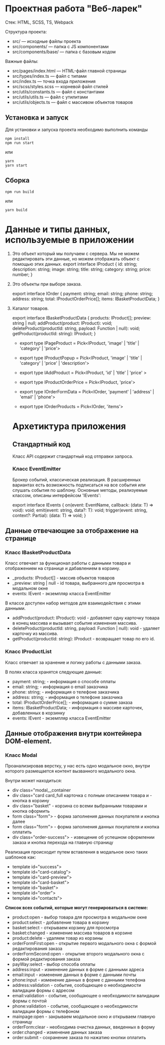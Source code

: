 # Проектная работа "Веб-ларек"

Стек: HTML, SCSS, TS, Webpack

Структура проекта:
- src/ — исходные файлы проекта
- src/components/ — папка с JS компонентами
- src/components/base/ — папка с базовым кодом

Важные файлы:
- src/pages/index.html — HTML-файл главной страницы
- src/types/index.ts — файл с типами
- src/index.ts — точка входа приложения
- src/scss/styles.scss — корневой файл стилей
- src/utils/constants.ts — файл с константами
- src/utils/utils.ts — файл с утилитами
- src/utils/objects.ts — файл c массивом объектов товаров

## Установка и запуск
Для установки и запуска проекта необходимо выполнить команды

```
npm install
npm run start
```

или

```
yarn
yarn start
```
## Сборка

```
npm run build
```

или

```
yarn build
```

# Данные и типы данных, используемые в приложении

1. Это объект который мы получаем с сервера. Мы не можем редактировать эти данные, но можем отображать объект с помощью этих данных.
export interface IProduct {
        id: string;
        description: string;
        image: string;
        title: string;
        category: string;
        price: number;
    }
    
2. Это объекты при выборе заказа.

    export interface IOrder { 
        payment: string;
        email: string;
        phone: string;
        address: string;
        total: IProductOrderPrice[];
        items: IBasketProductData; 
    }

3. Каталог товаров.

    export interface IBasketProductData { 
        products: IProduct[];
        preview: string | null; 
        addProduct(product: IProduct): void;
        deleteProduct(productId: string, payload: Function | null): void;
        getProduct(productId: string): IProduct;
    }
    
    * export type IPageProduct = Pick<IProduct, 'image' | 'title' | 'category' | 'price'>
    
    * export type IProductPopup = Pick<IProduct, 'image' | 'title' | 'category' | 'price' | 'description'>
    
    * export type IAddProduct = Pick<IProduct, 'id' | 'title' | 'price' >
     
    * export type IProductOrderPrice = Pick<IProduct, 'price'> 
    
    * export type IOrderFormData = Pick<IOrder, 'payment' | 'address' | 'email' | 'phone'> 
    
    * export type IOrderProducts = Pick<IOrder, 'items'>

    # Архетиктура приложения

    ## Стандартный код

    Класс API содержит стандартный код отправки запроса.

   ### Класс EventEmitter

    Брокер событий, классическая реализация. В расширенных вариантах есть возможность подписаться на все события или слушать события по шаблону. Основные методы, реализуемые классом, описаны интерфейсом 'IEvents':

    export interface IEvents {
        on(event: EventName, callback: (data: T) => void): void;
        emit<T extends object>(event: string, data?: T): void;
        trigger<T extends object>(event: string, context?: Partial<T>): (data: T) => void;
}

## Данные отвечающие за отображение на странице

### Класс IBasketProductData
Класс отвечает за функционал работы с данными товара и отображением на странице и дабавлением в корзину.  

* _products: IProduct[] - массив объектов товаров
* _preview: string | null - id товара, выбранного для просмотра в модальном окне
* events: IEvent - экземпляр класса EventEmitter

В классе доступен набор методов для взаимодействия с этими данными.

* addProduct(product: IProduct): void - добавляет одну карточку товара в конец массива и вызывает событие изменения массива.
* deleteProduct(productId: string, payload: Function | null): void - удаляет карточку из массива.
* getProduct(productId: string): IProduct - возвращает товар по его id.

### Класс IProductList
Класс отвечает за хранение и логику работы с данными заказа.

В полях класса хранятся следующие данные:

* payment: string; - информация о способе оплаты
* email: string; - информация о email заказчика
* phone: string; - информация о телефоне заказчика
* address: string; - информация о телефоне заказчика
* total: IProductOrderPrice[]; - информация о сумме заказа
* items: IBasketProductData;  - информация о массиве карточек, добавленных в корзинку
* events: IEvent - экземпляр класса EventEmitter

## Данные отображения внутри контейнера DOM-element.

### Класс Modal

Проанализировав верстку, у нас есть одно модальное окно, внутри которого размещается контент вызванного модального окна.

Внутри может находиться:

* div class="modal__container
* div class="card card_full карточка с полным описанием товара и - кнопка в корзину
* div class="basket" - корзина со всеми выбранными товарами и кнопка оформить
* form class="form"> - форма заполнения данных покупателя и кнопка далее
* form class="form"> - форма заполнения данных покупателя и кнопка оплатить
* div class="order-success"> - извещение об успешном оформлении заказа и кнопка перехода на главную страницу

Реализация происходит путем вставления в модальное окно таких шаблонов как:

* template id="success">
* template id="card-catalog">
* template id="card-preview">
* template id="card-basket">
* template id="basket">
* template id="order">
* template id="contacts">

**Список всех событий, которые могут генерироваться в системе:**

* product:open - выбор товара для просмотра в модальном окне
* product:select - добавление товара в корзину 
* basket:select - открываем корзину для просмотра 
* basket:changed - изменение массива товаров в корзине 
* product:delete - удаляем товар из корзины 
* orderFormFirst:open - открытие первого модального окна с формой редактирования заказа
* orderFormSecond:open - открытие второго модального окна с формой редактирования заказа
* payWay:select - выбор способа оплаты 
* address:input - изменение данных в форме с данными адреса
* email:input - изменение данных в форме с данными почты
* phone:input - изменение данных в форме с данными телефона
* address:validation - событие, сообщающее о необходимости валидации формы с адресом
* email:validation - событие, сообщающее о необходимости валидации формы с почтой
* phone:validation - событие, сообщающее о необходимости валидации формы с телефоном
* mainpage:open - закрываем модальное окно и открываем главную страницу
* orderForm:clear - необходима очистка данных, введенных в форму
* order:changed - изменение данных заказа
* order:submit - сохранение заказа по нажатию кнопки оплатить